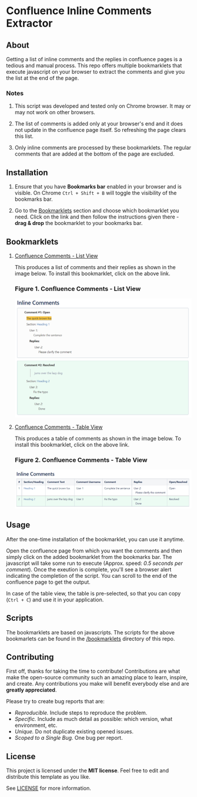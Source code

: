 # Confluence Inline Comments Extractor

## About

Getting a list of inline comments and the replies in confluence pages is a tedious and manual process. This repo offers multiple bookmarklets that execute javascript on your browser to extract the comments and give you the list at the end of the page.

### Notes

  1. This script was developed and tested only on Chrome browser. It may or may not work on other browsers.

  2. The list of comments is added only at your browser's end and it does not update in the confluence page itself. So refreshing the page clears this list.

  3. Only inline comments are processed by these bookmarklets. The regular comments that are added at the bottom of the page are excluded.

## Installation

1. Ensure that you have **Bookmarks bar** enabled in your browser and is visible. On Chrome `Ctrl + Shift + B` will toggle the visibility of the bookmarks bar.

2. Go to the [Bookmarklets](#bookmarklets) section and choose which bookmarklet you need. Click on the link and then follow the instructions given there - **drag & drop** the bookmarklet to your bookmarks bar.

## Bookmarklets

1. [Confluence Comments - List View](html/confluence-comments-extractor-list.html)

   This produces a list of comments and their replies as shown in the image below. To install this bookmarklet, click on the above link.

   ### Figure 1. Confluence Comments - List View

   ![Figure 1](images/confluence_comments_list.png)

2. [Confluence Comments - Table View](html/confluence-comments-extractor-table.html)

   This produces a table of comments as shown in the image below. To install this bookmarklet, click on the above link.

   ### Figure 2. Confluence Comments - Table View

   ![Figure 2](images/confluence_comments_table.png)

## Usage

After the one-time installation of the bookmarklet, you can use it anytime.

Open the confluence page from which you want the comments and then simply click on the added bookmarklet from the bookmarks bar. The javascript will take some run to execute (Approx. speed: *0.5 seconds per comment*). Once the exeution is complete, you'll see a browser alert indicating the completion of the script. You can scroll to the end of the confluence page to get the output.

In case of the table view, the table is pre-selected, so that you can copy (`Ctrl + C`) and use it in your application.

## Scripts

The bookmarklets are based on javascripts. The scripts for the above bookmarlets can be found in the [/bookmarklets](https://github.com/cy-shriram/confluence-inline-comments/blob/master/bookmarklets/) directory of this repo.

## Contributing

First off, thanks for taking the time to contribute! Contributions are what make the open-source community such an amazing place to learn, inspire, and create. Any contributions you make will benefit everybody else and are **greatly appreciated**.

Please try to create bug reports that are:

- _Reproducible._ Include steps to reproduce the problem.
- _Specific._ Include as much detail as possible: which version, what environment, etc.
- _Unique._ Do not duplicate existing opened issues.
- _Scoped to a Single Bug._ One bug per report.

## License

This project is licensed under the **MIT license**. Feel free to edit and distribute this template as you like.

See [LICENSE](https://github.com/cy-shriram/confluence-inline-comments/blob/master/LICENSE) for more information.
